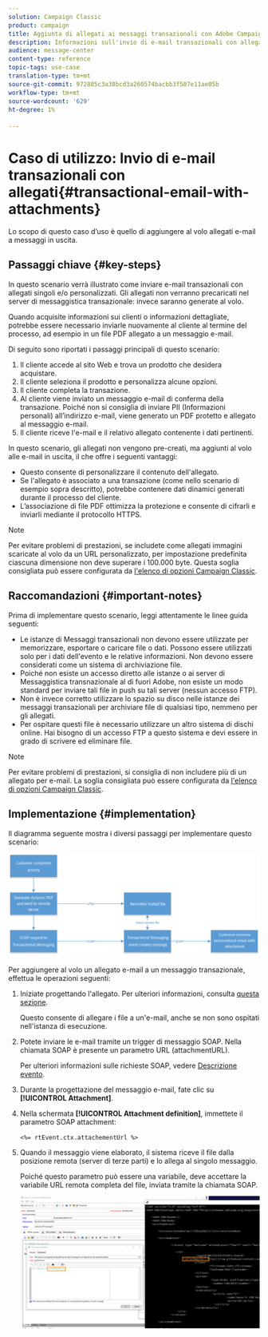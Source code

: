 ```yaml
---
solution: Campaign Classic
product: campaign
title: Aggiunta di allegati ai messaggi transazionali con Adobe Campaign Classic
description: Informazioni sull'invio di e-mail transazionali con allegati singoli e/o personalizzati tramite Adobe Campaign Classic
audience: message-center
content-type: reference
topic-tags: use-case
translation-type: tm+mt
source-git-commit: 972885c3a38bcd3a260574bacbb3f507e11ae05b
workflow-type: tm+mt
source-wordcount: '629'
ht-degree: 1%

---
```



# Caso di utilizzo: Invio di e-mail transazionali con allegati{#transactional-email-with-attachments}

Lo scopo di questo caso d’uso è quello di aggiungere al volo allegati e-mail a messaggi in uscita.

## Passaggi chiave {#key-steps}

In questo scenario verrà illustrato come inviare e-mail transazionali con allegati singoli e/o personalizzati. Gli allegati non verranno precaricati nel server di messaggistica transazionale: invece saranno generate al volo.

Quando acquisite informazioni sui clienti o informazioni dettagliate, potrebbe essere necessario inviarle nuovamente al cliente al termine del processo, ad esempio in un file PDF allegato a un messaggio e-mail.

Di seguito sono riportati i passaggi principali di questo scenario:

1. Il cliente accede al sito Web e trova un prodotto che desidera acquistare.
1. Il cliente seleziona il prodotto e personalizza alcune opzioni.
1. Il cliente completa la transazione.
1. Al cliente viene inviato un messaggio e-mail di conferma della transazione. Poiché non si consiglia di inviare PII (Informazioni personali) all’indirizzo e-mail, viene generato un PDF protetto e allegato al messaggio e-mail.
1. Il cliente riceve l&#39;e-mail e il relativo allegato contenente i dati pertinenti.

In questo scenario, gli allegati non vengono pre-creati, ma aggiunti al volo alle e-mail in uscita, il che offre i seguenti vantaggi:

* Questo consente di personalizzare il contenuto dell&#39;allegato.
* Se l&#39;allegato è associato a una transazione (come nello scenario di esempio sopra descritto), potrebbe contenere dati dinamici generati durante il processo del cliente.
* L’associazione di file PDF ottimizza la protezione e consente di cifrarli e inviarli mediante il protocollo HTTPS.

>[!NOTE]
>
>Per evitare problemi di prestazioni, se includete come allegati immagini scaricate al volo da un URL personalizzato, per impostazione predefinita ciascuna dimensione non deve superare i 100.000 byte. Questa soglia consigliata può essere configurata da [l&#39;elenco di opzioni Campaign Classic](../../installation/using/configuring-campaign-options.md#delivery).

## Raccomandazioni {#important-notes}

Prima di implementare questo scenario, leggi attentamente le linee guida seguenti:

* Le istanze di Messaggi transazionali non devono essere utilizzate per memorizzare, esportare o caricare file o dati. Possono essere utilizzati solo per i dati dell&#39;evento e le relative informazioni. Non devono essere considerati come un sistema di archiviazione file.
* Poiché non esiste un accesso diretto alle istanze o ai server di Messaggistica transnazionale al di fuori  Adobe, non esiste un modo standard per inviare tali file in push su tali server (nessun accesso FTP).
* Non è invece corretto utilizzare lo spazio su disco nelle istanze dei messaggi transazionali per archiviare file di qualsiasi tipo, nemmeno per gli allegati.
* Per ospitare questi file è necessario utilizzare un altro sistema di dischi online. Hai bisogno di un accesso FTP a questo sistema e devi essere in grado di scrivere ed eliminare file.

>[!NOTE]
>
>Per evitare problemi di prestazioni, si consiglia di non includere più di un allegato per e-mail. La soglia consigliata può essere configurata da [l&#39;elenco di opzioni Campaign Classic](../../installation/using/configuring-campaign-options.md#delivery).

## Implementazione {#implementation}

Il diagramma seguente mostra i diversi passaggi per implementare questo scenario:

![](assets/message-center-uc1.png)

Per aggiungere al volo un allegato e-mail a un messaggio transazionale, effettua le operazioni seguenti:

1. Iniziate progettando l&#39;allegato. Per ulteriori informazioni, consulta [questa sezione](../../delivery/using/attaching-files.md#attach-a-personalized-file).

   Questo consente di allegare i file a un&#39;e-mail, anche se non sono ospitati nell&#39;istanza di esecuzione.

1. Potete inviare le e-mail tramite un trigger di messaggio SOAP. Nella chiamata SOAP è presente un parametro URL (attachmentURL).

   Per ulteriori informazioni sulle richieste SOAP, vedere [Descrizione evento](../../message-center/using/event-description.md).

1. Durante la progettazione del messaggio e-mail, fate clic su **[!UICONTROL Attachment]**.

1. Nella schermata **[!UICONTROL Attachment definition]**, immettete il parametro SOAP attachment:

   ```
   <%= rtEvent.ctx.attachementUrl %>
   ```

1. Quando il messaggio viene elaborato, il sistema riceve il file dalla posizione remota (server di terze parti) e lo allega al singolo messaggio.

   Poiché questo parametro può essere una variabile, deve accettare la variabile URL remota completa del file, inviata tramite la chiamata SOAP.

   ![](assets/message-center-uc2.png)
